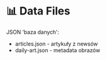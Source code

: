 # 📊 Data Files

JSON 'baza danych':
- articles.json - artykuły z newsów  
- daily-art.json - metadata obrazów

